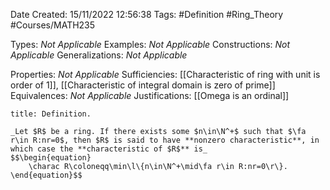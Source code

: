 <div class="topSpace"></div>

Date Created: 15/11/2022 12:56:38
Tags: #Definition #Ring_Theory #Courses/MATH235

Types: _Not Applicable_
Examples: _Not Applicable_
Constructions: _Not Applicable_
Generalizations: _Not Applicable_

Properties: _Not Applicable_
Sufficiencies: [[Characteristic of ring with unit is order of 1]], [[Characteristic of integral domain is zero of prime]]
Equivalences: _Not Applicable_
Justifications: [[Omega is an ordinal]]

``` ad-Definition
title: Definition.

_Let $R$ be a ring. If there exists some $n\in\N^+$ such that $\fa r\in R:nr=0$, then $R$ is said to have **nonzero characteristic**, in which case the **characteristic of $R$** is_
$$\begin{equation}
    \charac R\coloneqq\min\l\{n\in\N^+\mid\fa r\in R:nr=0\r\}.
\end{equation}$$

```
